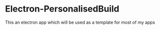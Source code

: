 # Electron-PersonalisedBuild
This an electron app which will be used as a template for most of my apps
